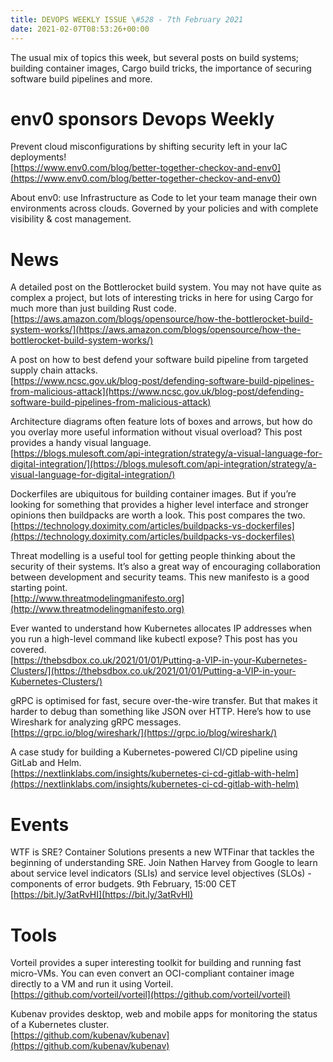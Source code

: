 ```yaml
---
title: DEVOPS WEEKLY ISSUE \#528 - 7th February 2021 
date: 2021-02-07T08:53:26+00:00
---
```


The usual mix of topics this week, but several posts on build systems; building container images, Cargo build tricks, the importance of securing software build pipelines and more.


env0 sponsors Devops Weekly
========================

Prevent cloud misconfigurations by shifting security left in your IaC deployments!
<br>[https://www.env0.com/blog/better-together-checkov-and-env0](https://www.env0.com/blog/better-together-checkov-and-env0)

About env0: use Infrastructure as Code to let your team manage their own environments across clouds. Governed by your policies and with complete visibility & cost management.


News
====

A detailed post on the Bottlerocket build system. You may not have quite as complex a project, but lots of interesting tricks in here for using Cargo for much more than just building Rust code.
<br>[https://aws.amazon.com/blogs/opensource/how-the-bottlerocket-build-system-works/](https://aws.amazon.com/blogs/opensource/how-the-bottlerocket-build-system-works/)


A post on how to best defend your software build pipeline from targeted supply chain attacks.
<br>[https://www.ncsc.gov.uk/blog-post/defending-software-build-pipelines-from-malicious-attack](https://www.ncsc.gov.uk/blog-post/defending-software-build-pipelines-from-malicious-attack)


Architecture diagrams often feature lots of boxes and arrows, but how do you overlay more useful information without visual overload? This post provides a handy visual language.
<br>[https://blogs.mulesoft.com/api-integration/strategy/a-visual-language-for-digital-integration/](https://blogs.mulesoft.com/api-integration/strategy/a-visual-language-for-digital-integration/)


Dockerfiles are ubiquitous for building container images. But if you’re looking for something that provides a higher level interface and stronger opinions then buildpacks are worth a look. This post compares the two.
<br>[https://technology.doximity.com/articles/buildpacks-vs-dockerfiles](https://technology.doximity.com/articles/buildpacks-vs-dockerfiles)


Threat modelling is a useful tool for getting people thinking about the security of their systems. It’s also a great way of encouraging collaboration between development and security teams. This new manifesto is a good starting point.
<br>[http://www.threatmodelingmanifesto.org](http://www.threatmodelingmanifesto.org)


Ever wanted to understand how Kubernetes allocates IP addresses when you run a high-level command like kubectl expose? This post has you covered.
<br>[https://thebsdbox.co.uk/2021/01/01/Putting-a-VIP-in-your-Kubernetes-Clusters/](https://thebsdbox.co.uk/2021/01/01/Putting-a-VIP-in-your-Kubernetes-Clusters/)


gRPC is optimised for fast, secure over-the-wire transfer. But that makes it harder to debug than something like JSON over HTTP. Here’s how to use Wireshark for analyzing gRPC messages.
<br>[https://grpc.io/blog/wireshark/](https://grpc.io/blog/wireshark/)


A case study for building a Kubernetes-powered CI/CD pipeline using GitLab and Helm.
<br>[https://nextlinklabs.com/insights/kubernetes-ci-cd-gitlab-with-helm](https://nextlinklabs.com/insights/kubernetes-ci-cd-gitlab-with-helm)


Events
======

WTF is SRE? Container Solutions presents a new WTFinar that tackles the beginning of understanding SRE. Join Nathen Harvey from Google to learn about service level indicators (SLIs) and service level objectives (SLOs) - components of error budgets. 9th February, 15:00 CET
<br>[https://bit.ly/3atRvHI](https://bit.ly/3atRvHI)


Tools
=====

Vorteil provides a super interesting toolkit for building and running fast micro-VMs. You can even convert an OCI-compliant container image directly to a VM and run it using Vorteil.
<br>[https://github.com/vorteil/vorteil](https://github.com/vorteil/vorteil)


Kubenav provides desktop, web and mobile apps for monitoring the status of a Kubernetes cluster.
<br>[https://github.com/kubenav/kubenav](https://github.com/kubenav/kubenav)



